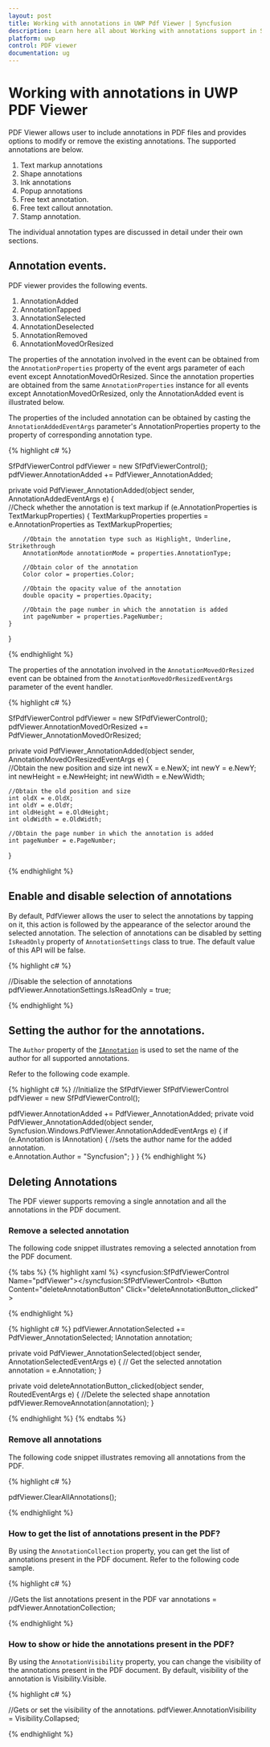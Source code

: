 ```yaml
---
layout: post
title: Working with annotations in UWP Pdf Viewer | Syncfusion
description: Learn here all about Working with annotations support in Syncfusion UWP Pdf Viewer (SfPdfViewer) control and more.
platform: uwp
control: PDF viewer
documentation: ug
---
```


# Working with annotations in UWP PDF Viewer

PDF Viewer allows user to include annotations in PDF files and provides options to modify or remove the existing annotations. The supported annotations are below. 

1. Text markup annotations
2. Shape annotations
3. Ink annotations
4. Popup annotations
5. Free text annotation.
6. Free text callout annotation. 
7. Stamp annotation.

The individual annotation types are discussed in detail under their own sections. 

## Annotation events. 

PDF viewer provides the following events. 

1. AnnotationAdded
2. AnnotationTapped
3. AnnotationSelected
4. AnnotationDeselected
5. AnnotationRemoved
6. AnnotationMovedOrResized

The properties of the annotation involved in the event can be obtained from the `AnnotationProperties` property of the event args parameter of each event except AnnotationMovedOrResized. Since the annotation properties are obtained from the same `AnnotationProperties` instance for all events except AnnotationMovedOrResized, only the AnnotationAdded event is illustrated below. 

The properties of the included annotation can be obtained by casting the `AnnotationAddedEventArgs` parameter's AnnotationProperties property to the property of corresponding annotation type.

{% highlight c# %}

SfPdfViewerControl pdfViewer = new SfPdfViewerControl();
pdfViewer.AnnotationAdded += PdfViewer_AnnotationAdded;

private void PdfViewer_AnnotationAdded(object sender, AnnotationAddedEventArgs e)
{	
	//Check whether the annotation is text markup
	if (e.AnnotationProperties is TextMarkupProperties)
	{
		TextMarkupProperties properties = e.AnnotationProperties as TextMarkupProperties;

		//Obtain the annotation type such as Highlight, Underline, Strikethrough
		AnnotationMode annotationMode = properties.AnnotationType;

		//Obtain color of the annotation
		Color color = properties.Color;

		//Obtain the opacity value of the annotation
		double opacity = properties.Opacity;

		//Obtain the page number in which the annotation is added
		int pageNumber = properties.PageNumber;
	}
}

{% endhighlight %}

The properties of the annotation involved in the `AnnotationMovedOrResized` event can be obtained from the `AnnotationMovedOrResizedEventArgs` parameter of the event handler. 

{% highlight c# %}

SfPdfViewerControl pdfViewer = new SfPdfViewerControl();
pdfViewer.AnnotationMovedOrResized += PdfViewer_AnnotationMovedOrResized;

private void PdfViewer_AnnotationAdded(object sender, AnnotationMovedOrResizedEventArgs e)
{	
	//Obtain the new position and size
	int newX = e.NewX;
	int newY = e.NewY;
	int newHeight = e.NewHeight;
	int newWidth = e.NewWidth;

	//Obtain the old position and size
	int oldX = e.OldX;
	int oldY = e.OldY;
	int oldHeight = e.OldHeight;
	int oldWidth = e.OldWidth;

	//Obtain the page number in which the annotation is added
	int pageNumber = e.PageNumber;
}

{% endhighlight %}

## Enable and disable selection of annotations

By default, PdfViewer allows the user to select the annotations by tapping on it, this action is followed by the appearance of the selector around the selected annotation. The selection of annotations can be disabled by setting `IsReadOnly` property of `AnnotationSettings` class to true. The default value of this API will be false.

{% highlight c# %}

//Disable the selection of annotations
pdfViewer.AnnotationSettings.IsReadOnly = true;

{% endhighlight %}

## Setting the author for the annotations.
The `Author` property of the [`IAnnotation`](https://help.syncfusion.com/cr/uwp/Syncfusion.Windows.PdfViewer.IAnnotation.html) is used to set the name of the author for all supported annotations.

Refer to the following code example.

{% highlight c# %}
//Initialize the SfPdfViewer
SfPdfViewerControl pdfViewer = new SfPdfViewerControl();

pdfViewer.AnnotationAdded += PdfViewer_AnnotationAdded;
private void PdfViewer_AnnotationAdded(object sender, Syncfusion.Windows.PdfViewer.AnnotationAddedEventArgs e)
		{
			if (e.Annotation is IAnnotation)
			{
				//sets the author name for the added annotation.  
				e.Annotation.Author = "Syncfusion";
			}
		}
{% endhighlight %}

## Deleting Annotations

The PDF viewer supports removing a single annotation and all the annotations in the PDF document.

### Remove a selected annotation

The following code snippet illustrates removing a selected annotation from the PDF document.

{% tabs %}
{% highlight xaml %}
<Grid> <syncfusion:SfPdfViewerControl Name="pdfViewer"></syncfusion:SfPdfViewerControl> 
<Button Content="deleteAnnotationButton" Click="deleteAnnotationButton_clicked” ></Button> </Grid>

{% endhighlight %}

{% highlight c# %}
pdfViewer.AnnotationSelected += PdfViewer_AnnotationSelected;
IAnnotation annotation;

private void PdfViewer_AnnotationSelected(object sender, AnnotationSelectedEventArgs e)
{
  // Get the selected annotation      
  annotation = e.Annotation;
}

private void deleteAnnotationButton_clicked(object sender, RoutedEventArgs e)
{
  //Delete the selected shape annotation
  pdfViewer.RemoveAnnotation(annotation);
}

{% endhighlight %}
{% endtabs %}

### Remove all annotations

The following code snippet illustrates removing all annotations from the PDF.

{% highlight c# %}

pdfViewer.ClearAllAnnotations();

{% endhighlight %}

### How to get the list of annotations present in the PDF?

By using the `AnnotationCollection` property, you can get the list of annotations present in the PDF document. Refer to the following code sample.

{% highlight c# %}

//Gets the list annotations present in the PDF
var annotations = pdfViewer.AnnotationCollection;

{% endhighlight %}

### How to show or hide the annotations present in the PDF?

By using the `AnnotationVisibility` property, you can change the visibility of the annotations present in the PDF document. By default, visibility of the annotation is Visibility.Visible.

{% highlight c# %}

//Gets or set the visibility of the annotations.
pdfViewer.AnnotationVisibility = Visibility.Collapsed;

{% endhighlight %}